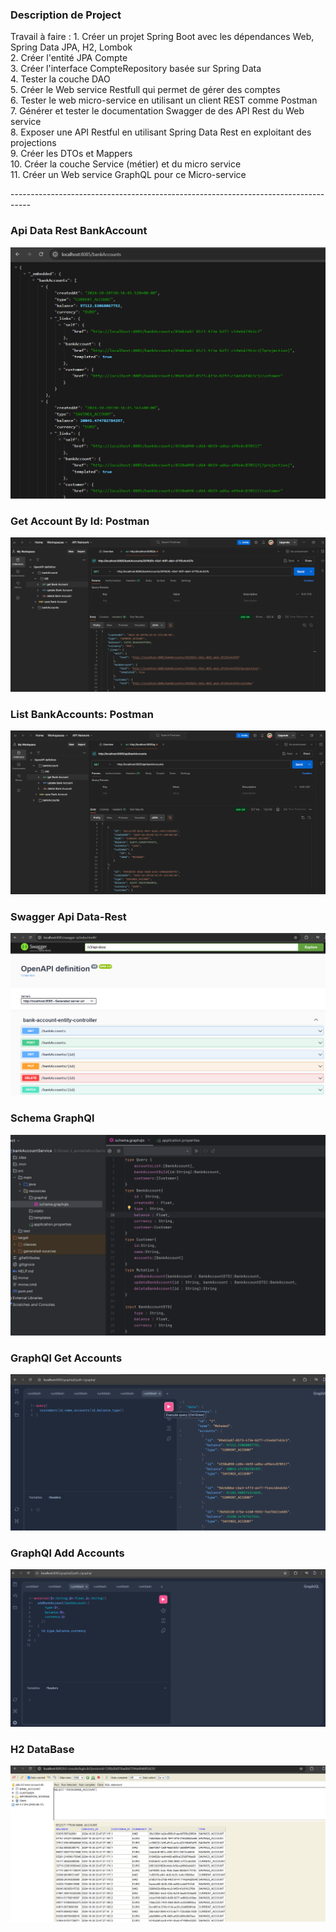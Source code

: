 <h3>Description de Project</h3>

<p>Travail à faire :
1. Créer un projet Spring Boot avec les dépendances Web, Spring Data JPA, H2, Lombok<br>
2. Créer l'entité JPA Compte<br>
3. Créer l'interface CompteRepository basée sur Spring Data<br>
4. Tester la couche DAO<br>
5. Créer le Web service Restfull qui permet de gérer des comptes<br>
6. Tester le web micro-service en utilisant un client REST comme Postman<br>
7. Générer et tester le documentation Swagger de des API Rest du Web service<br>
8. Exposer une API Restful en utilisant Spring Data Rest en exploitant des projections<br>
9. Créer les DTOs et Mappers<br>
10. Créer la couche Service (métier) et du micro service<br>
11. Créer un Web service GraphQL pour ce Micro-service<br>
</p>

<p>-----------------------------------------------------------------------------------</p>
<h3>Api Data Rest BankAccount </h3>
<img src="captures/Api_Data_Rest.png" alt="Api_Data_Rest.png">
<br>
<h3>Get Account By Id: Postman </h3>
<img src="captures/Postman-get-byId.png">
<br>
<h3>List BankAccounts: Postman </h3>
<img src="captures/Postman.png">
<br>

<h3>Swagger Api Data-Rest</h3>
<img src="captures/Swagger-Data-Rest.png">
<br>
<h3>Schema GraphQl</h3>
<img src="captures/Shema-graphql.png">
<br>
<h3>GraphQl Get Accounts</h3>
<img src="captures/GraphQL-Get.png">
<br>
<h3>GraphQl Add Accounts</h3>
<img src="captures/Graph-ql-Add.png">
<br>
<h3>H2 DataBase</h3>
<img src="captures/H2-console.png">
<br>